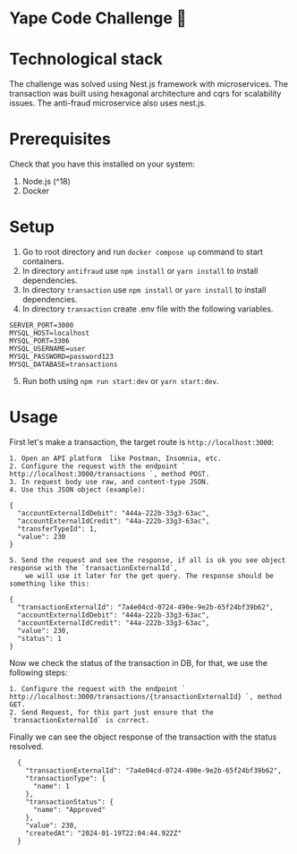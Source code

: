# Yape Code Challenge :rocket:

# Technological stack
  The challenge was solved using Nest.js framework with microservices. The transaction was built using hexagonal architecture and cqrs for scalability issues. The anti-fraud microservice also uses nest.js.

# Prerequisites
  Check that you have this installed on your system:
  1. Node.js (^18)
  2. Docker 

# Setup
  1. Go to root directory and run `docker compose up` command to start containers.
  2. In directory `antifraud` use `npm install` or `yarn install` to install dependencies.
  3. In directory `transaction` use `npm install` or `yarn install` to install dependencies.
  4. In directory `transaction` create .env file with the following variables.
    
  ```
  SERVER_PORT=3000
  MYSQL_HOST=localhost
  MYSQL_PORT=3306
  MYSQL_USERNAME=user
  MYSQL_PASSWORD=password123
  MYSQL_DATABASE=transactions
  ```

  5. Run both using `npm run start:dev` or `yarn start:dev`.

# Usage 

  First let's make a transaction, the target route is `http://localhost:3000`: 

    1. Open an API platform  like Postman, Insomnia, etc. 
    2. Configure the request with the endpoint ` http://localhost:3000/transactions `, method POST. 
    3. In request body use raw, and content-type JSON.
    4. Use this JSON object (example):
      
  ```
  {
    "accountExternalIdDebit": "444a-222b-33g3-63ac",
    "accountExternalIdCredit": "44a-222b-33g3-63ac",
    "transferTypeId": 1,
    "value": 230
  }
  ```
    5. Send the request and see the response, if all is ok you see object response with the `transactionExternalId`,
        we will use it later for the get query. The response should be something like this:

  ```
  {
    "transactionExternalId": "7a4e04cd-0724-490e-9e2b-65f24bf39b62",
    "accountExternalIdDebit": "444a-222b-33g3-63ac",
    "accountExternalIdCredit": "44a-222b-33g3-63ac",
    "value": 230,
    "status": 1
  }
  ```
  Now we check the status of the transaction in DB, for that, we use the following steps:

    1. Configure the request with the endpoint ` http://localhost:3000/transactions/{transactionExternalId} `, method GET.
    2. Send Request, for this part just ensure that the `transactionExternalId` is correct. 

  Finally we can see the object response of the transaction with the status resolved. 

  ```
    {
      "transactionExternalId": "7a4e04cd-0724-490e-9e2b-65f24bf39b62",
      "transactionType": {
        "name": 1
      },
      "transactionStatus": {
        "name": "Approved"
      },
      "value": 230,
      "createdAt": "2024-01-19T22:04:44.922Z"
    }
  ```


    
       